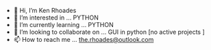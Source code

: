- 👋 Hi, I’m Ken Rhoades
- 👀 I’m interested in ... PYTHON 
- 🌱 I’m currently learning ... PYTHON
- 💞️ I’m looking to collaborate on ... GUI in python [no active projects ]
- 📫 How to reach me ... the.rhoades@outlook.com

<!---
VVorker/VVorker is a ✨ special ✨ repository because its `README.md` (this file) appears on your GitHub profile.
You can click the Preview link to take a look at your changes.
--->
